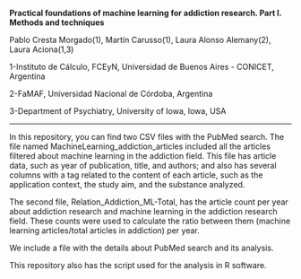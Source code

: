 **Practical foundations of machine learning for addiction research. Part I. Methods and techniques**

Pablo Cresta Morgado(1), Martín Carusso(1), Laura Alonso Alemany(2), Laura Aciona(1,3)

1-Instituto de Cálculo, FCEyN, Universidad de Buenos Aires - CONICET, Argentina

2-FaMAF, Universidad Nacional de Córdoba, Argentina

3-Department of Psychiatry, University of Iowa, Iowa, USA

* * *

In this repository, you can find two CSV files with the PubMed search. The file named MachineLearning_addiction_articles included all the articles filtered about machine learning in the addiction field. This file has article data, such as year of publication, title, and authors; and also has several columns with a tag related to the content of each article, such as the application context, the study aim, and the substance analyzed.

The second file, Relation_Addiction_ML-Total, has the article count per year about addiction research and machine learning in the addiction research field. These counts were used to calculate the ratio between them (machine learning articles/total articles in addiction) per year.

We include a file with the details about PubMed search and its analysis.

This repository also has the script used for the analysis in R software. 
 
